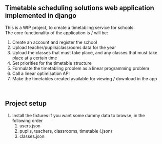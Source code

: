 <h2>Timetable scheduling solutions web application implemented in django</h2>

<p>
This is a WIP project, to create a timetabling service for schools.<br>
The core functionality of the application is / will be:
</p>
<ol>
    <li>Create an account and register the school</li>
    <li>Upload teacher/pupils/classrooms data for the year</li>
    <li>Upload the classes that must take place, and any classes that must take place at a certain time</li>
    <li>Set priorities for the timetable structure</li>
    <li>Formulate the timetabling problem as a linear programming problem</li>
    <li>Call a linear optimisation API</li>
    <li>Make the timetables created available for viewing / download in the app</li>
</ol>
<br>



<h2>Project setup</h2>
<ol>
    <li>Install the fixtures if you want some dummy data to browse, in the following order
        <ol>
            <li>users.json</li>
            <li>pupils, teachers, classrooms, timetable (.json)</li>
            <li>classes.json</li>
        </ol>
    </li>
</ol>